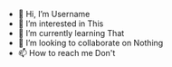 - 👋 Hi, I’m Username
- 👀 I’m interested in This
- 🌱 I’m currently learning That
- 💞️ I’m looking to collaborate on Nothing
- 📫 How to reach me Don't

<!---
Darren-Penner/Darren-Penner is a ✨ special ✨ repository because its `README.md` (this file) appears on your GitHub profile.
You can click the Preview link to take a look at your changes.
--->
